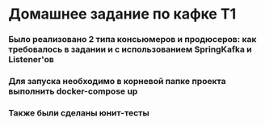 # Домашнее задание по кафке Т1
### Было реализовано 2 типа консьюмеров и продюсеров: как требовалось в задании и с использованием SpringKafka и Listener'ов

### Для запуска необходимо в корневой папке проекта выполнить docker-compose up

### Также были сделаны юнит-тесты

